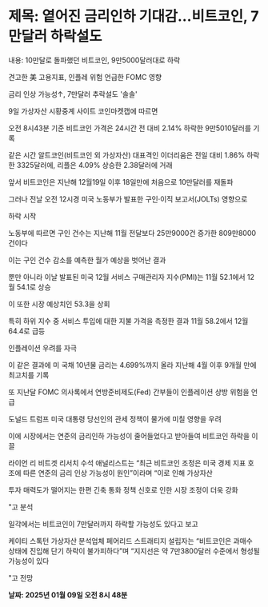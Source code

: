 # **제목: 옅어진 금리인하 기대감…비트코인, 7만달러 하락설도**

  내용: 10만달로 돌파했던 비트코인, 9만5000달러대로 하락

견고한 美 고용지표, 인플레 위험 언급한 FOMC 영향

금리 인상 가능성↑, 7만달러 추락설도 '솔솔'

9일 가상자산 시황중계 사이트 코인마켓캡에 따르면

오전 8시43분 기준 비트코인 가격은 24시간 전 대비 2.14% 하락한 9만5010달러를 기록

같은 시간 알트코인(비트코인 외 가상자산) 대표격인 이더리움은 전일 대비 1.86% 하락한 3325달러에, 리플은 4.09% 상승한 2.38달러에 거래

앞서 비트코인은 지난해 12월19일 이후 18일만에 처음으로 10만달러를 재돌파

그러나 전날 오전 12시경 미국 노동부가 발표한 구인·이직 보고서(JOLTs) 영향으로

하락 시작

노동부에 따르면 구인 건수는 지난해 11월 전달보다 25만9000건 증가한 809만8000건이다

이는 구인 건수 감소를 예측한 월가 예상을 벗어난 결과

뿐만 아니라 이날 발표된 미국 12월 서비스 구매관리자 지수(PMI)는 11월 52.1에서 12월 54.1로 상승

이 또한 시장 예상치인 53.3을 상회

특히 하위 지수 중 서비스 투입에 대한 지불 가격을 측정한 결과 11월 58.2에서 12월 64.4로 급등

인플레이션 우려를 자극

이 같은 결과에 미 국채 10년물 금리는 4.699%까지 올라 지난해 4월 이후 9개월 만에 최고치를 기록

또 지난달 FOMC 의사록에서 연방준비제도(Fed) 간부들이 인플레이션 상방 위험을 언급

도널드 트럼프 미국 대통령 당선인의 관세 정책이 물가에 미칠 영향을 우려

이에 시장에서는 연준의 금리인하 가능성이 줄어들었다고 받아들여 비트코인 하락을 이끌

라이언 리 비트겟 리서치 수석 애널리스트는 “최근 비트코인 조정은 미국 경제 지표 호조에 따른 연준의 금리 인상 가능성이 원인”이라며 “이로 인해 가상자산

투자 매력도가 떨어지는 한편 긴축 통화 정책 신호로 인한 시장 조정이 더욱 강화

"고 분석

일각에서는 비트코인이 7만달러까지 하락할 가능성도 있다고 보고

케이티 스톡턴 가상자산 분석업체 페어리드 스트래티지 설립자는 “비트코인은 과매수 상태에 진입해 단기 하락이 불가피하다”며 “지지선은 약 7만3800달러 수준에서 형성될 가능성이 있다

"고 전망

  **날짜: 2025년 01월 09일 오전 8시 48분**
